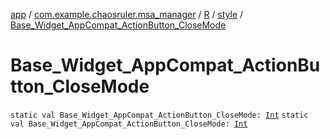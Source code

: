 [app](../../../index.md) / [com.example.chaosruler.msa_manager](../../index.md) / [R](../index.md) / [style](index.md) / [Base_Widget_AppCompat_ActionButton_CloseMode](.)

# Base_Widget_AppCompat_ActionButton_CloseMode

`static val Base_Widget_AppCompat_ActionButton_CloseMode: `[`Int`](https://kotlinlang.org/api/latest/jvm/stdlib/kotlin/-int/index.html)
`static val Base_Widget_AppCompat_ActionButton_CloseMode: `[`Int`](https://kotlinlang.org/api/latest/jvm/stdlib/kotlin/-int/index.html)